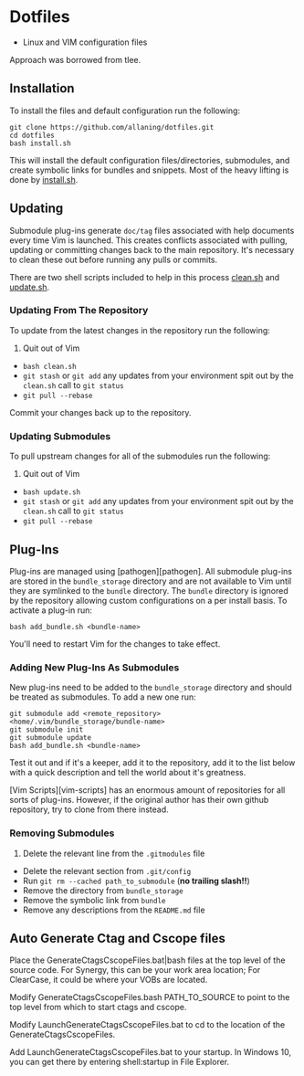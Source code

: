 Dotfiles
========

- Linux and VIM configuration files

Approach was borrowed from tlee.


## Installation

To install the files and default configuration run the following:

    git clone https://github.com/allaning/dotfiles.git
    cd dotfiles
    bash install.sh

This will install the default configuration files/directories, submodules, and create symbolic links for bundles and snippets. Most of the heavy lifting is done by [install.sh](install.sh).


## Updating

Submodule plug-ins generate `doc/tag` files associated with help documents every time Vim is launched. This creates conflicts associated with pulling, updating or committing changes back to the main repository. It's necessary to clean these out before running any pulls or commits.

There are two shell scripts included to help in this process [clean.sh](clean.sh) and [update.sh](update.sh).


### Updating From The Repository

To update from the latest changes in the repository run the following:

1. Quit out of Vim
- `bash clean.sh`
- `git stash` or `git add` any updates from your environment spit out by the `clean.sh` call to `git status`
- `git pull --rebase`

Commit your changes back up to the repository.


### Updating Submodules

To pull upstream changes for all of the submodules run the following:

1. Quit out of Vim
- `bash update.sh`
- `git stash` or `git add` any updates from your environment spit out by the `clean.sh` call to `git status`
- `git pull --rebase`

## Plug-Ins

Plug-ins are managed using [pathogen][pathogen]. All submodule plug-ins are stored in the `bundle_storage` directory and are not available to Vim until they are symlinked to the `bundle` directory. The `bundle` directory is ignored by the repository allowing custom configurations on a per install basis. To activate a plug-in run:

    bash add_bundle.sh <bundle-name>

You'll need to restart Vim for the changes to take effect.


### Adding New Plug-Ins As Submodules

New plug-ins need to be added to the `bundle_storage` directory and should be treated as submodules. To add a new one run:

    git submodule add <remote_repository> <home/.vim/bundle_storage/bundle-name>
    git submodule init
    git submodule update
    bash add_bundle.sh <bundle-name>

Test it out and if it's a keeper, add it to the repository, add it to the list below with a quick description and tell the world about it's greatness.

[Vim Scripts][vim-scripts] has an enormous amount of repositories for all sorts of plug-ins. However, if the original author has their own github repository, try to clone from there instead.


### Removing Submodules

   1. Delete the relevant line from the `.gitmodules` file
   - Delete the relevant section from `.git/config`
   - Run `git rm --cached path_to_submodule` (**no trailing slash!!**)
   - Remove the directory from `bundle_storage`
   - Remove the symbolic link from `bundle`
   - Remove any descriptions from the `README.md` file


## Auto Generate Ctag and Cscope files

Place the GenerateCtagsCscopeFiles.bat|bash files at the top level of
the source code. For Synergy, this can be your work area location; For
ClearCase, it could be where your VOBs are located.

Modify GenerateCtagsCscopeFiles.bash PATH_TO_SOURCE to point to the top
level from which to start ctags and cscope.

Modify LaunchGenerateCtagsCscopeFiles.bat to cd to the location of the
GenerateCtagsCscopeFiles.

Add LaunchGenerateCtagsCscopeFiles.bat to your startup. In Windows 10,
you can get there by entering shell:startup in File Explorer.

